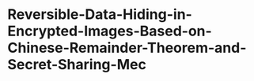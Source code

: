 # Reversible-Data-Hiding-in-Encrypted-Images-Based-on-Chinese-Remainder-Theorem-and-Secret-Sharing-Mec